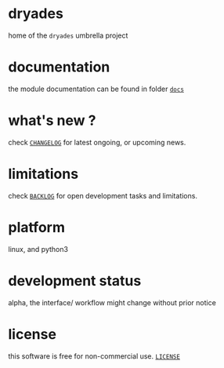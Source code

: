 # dryades

home of the `dryades` umbrella project


# documentation

the module documentation can be found in folder [`docs`](./docs/)


# what's new ?

check
[`CHANGELOG`](./CHANGELOG.md)
for latest ongoing, or upcoming news.


# limitations

check 
[`BACKLOG`](./BACKLOG.md)
for open development tasks and limitations.


# platform

linux, and python3


# development status

alpha, the interface/ workflow might change without prior notice

    
# license

this software is free for non-commercial use. 
[`LICENSE`](./LICENSE.md)


